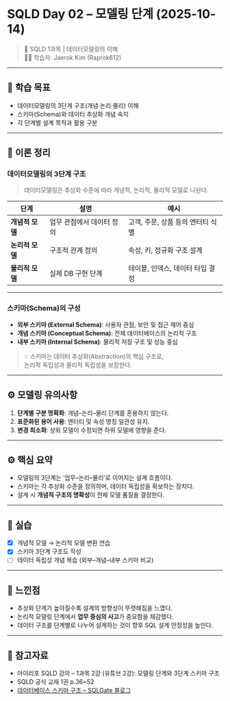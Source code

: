 # **SQLD Day 02 – 모델링 단계 (2025-10-14)**
> 📘 SQLD 1과목 | 데이터모델링의 이해  
> 🧑‍💻 학습자: Jaerok Kim (Raprok612)

---

## **🎯 학습 목표**
- 데이터모델링의 3단계 구조(개념·논리·물리) 이해  
- 스키마(Schema)와 데이터 추상화 개념 숙지  
- 각 단계별 설계 목적과 활용 구분

---

## **🧠 이론 정리**

### 데이터모델링의 3단계 구조
> 데이터모델링은 추상화 수준에 따라 개념적, 논리적, 물리적 모델로 나뉜다.

| 단계 | 설명 | 예시 |
|------|------|------|
| **개념적 모델** | 업무 관점에서 데이터 정의 | 고객, 주문, 상품 등의 엔터티 식별 |
| **논리적 모델** | 구조적 관계 정의 | 속성, 키, 정규화 구조 설계 |
| **물리적 모델** | 실제 DB 구현 단계 | 테이블, 인덱스, 데이터 타입 결정 |

---

### 스키마(Schema)의 구성
- **외부 스키마 (External Schema)**: 사용자 관점, 보안 및 접근 제어 중심  
- **개념 스키마 (Conceptual Schema)**: 전체 데이터베이스의 논리적 구조  
- **내부 스키마 (Internal Schema)**: 물리적 저장 구조 및 성능 중심  

> 💡 스키마는 데이터 추상화(Abstraction)의 핵심 구조로,  
> 논리적 독립성과 물리적 독립성을 보장한다.

---

## **⚙️ 모델링 유의사항**
1. **단계별 구분 명확화**: 개념–논리–물리 단계를 혼용하지 않는다.  
2. **표준화된 용어 사용**: 엔터티 및 속성 명칭 일관성 유지.  
3. **변경 최소화**: 상위 모델이 수정되면 하위 모델에 영향을 준다.  

---

## **⚙️ 핵심 요약**
- 모델링의 3단계는 ‘업무–논리–물리’로 이어지는 설계 흐름이다.  
- 스키마는 각 추상화 수준을 정의하며, 데이터 독립성을 확보하는 장치다.  
- 설계 시 **개념적 구조의 명확성**이 전체 모델 품질을 결정한다.

---

## **🧮 실습**
- [x] 개념적 모델 → 논리적 모델 변환 연습  
- [x] 스키마 3단계 구조도 작성  
- [ ] 데이터 독립성 개념 복습 (외부–개념–내부 스키마 비교)

---

## **💬 느낀점**
- 추상화 단계가 높아질수록 설계의 방향성이 뚜렷해짐을 느꼈다.  
- 논리적 모델링 단계에서 **업무 중심의 사고**가 중요함을 체감했다.  
- 데이터 구조를 단계별로 나누어 설계하는 것이 향후 SQL 설계 안정성을 높인다.

---

## **🔗 참고자료**
- 아이리포 SQLD 강의 – 1과목 2강 (유튜브 2강): 모델링 단계와 3단계 스키마 구조  
- SQLD 공식 교재 1권 p.36~52  
- [데이터베이스 스키마 구조 – SQLGate 블로그](https://www.sqlgate.com/blog/schema-structure)
